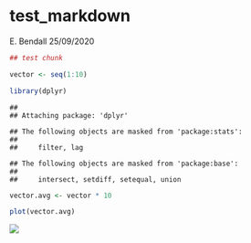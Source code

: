 test\_markdown
================
E. Bendall
25/09/2020

``` r
## test chunk

vector <- seq(1:10)

library(dplyr)
```

    ## 
    ## Attaching package: 'dplyr'

    ## The following objects are masked from 'package:stats':
    ## 
    ##     filter, lag

    ## The following objects are masked from 'package:base':
    ## 
    ##     intersect, setdiff, setequal, union

``` r
vector.avg <- vector * 10
```

``` r
plot(vector.avg)
```

![](test_markdown_files/figure-gfm/unnamed-chunk-2-1.png)<!-- -->

